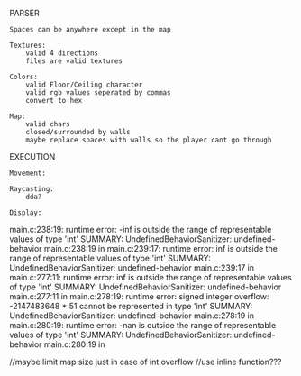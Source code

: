 PARSER

	Spaces can be anywhere except in the map

	Textures:
		valid 4 directions
		files are valid textures

	Colors:
		valid Floor/Ceiling character
		valid rgb values seperated by commas
		convert to hex

	Map:
		valid chars
		closed/surrounded by walls
		maybe replace spaces with walls so the player cant go through

EXECUTION

	Movement:

	Raycasting:
		dda?

	Display:

main.c:238:19: runtime error: -inf is outside the range of representable values of type 'int'
SUMMARY: UndefinedBehaviorSanitizer: undefined-behavior main.c:238:19 in 
main.c:239:17: runtime error: inf is outside the range of representable values of type 'int'
SUMMARY: UndefinedBehaviorSanitizer: undefined-behavior main.c:239:17 in 
main.c:277:11: runtime error: inf is outside the range of representable values of type 'int'
SUMMARY: UndefinedBehaviorSanitizer: undefined-behavior main.c:277:11 in 
main.c:278:19: runtime error: signed integer overflow: -2147483648 * 51 cannot be represented in type 'int'
SUMMARY: UndefinedBehaviorSanitizer: undefined-behavior main.c:278:19 in 
main.c:280:19: runtime error: -nan is outside the range of representable values of type 'int'
SUMMARY: UndefinedBehaviorSanitizer: undefined-behavior main.c:280:19 in

//maybe limit map size just in case of int overflow
//use inline function???
